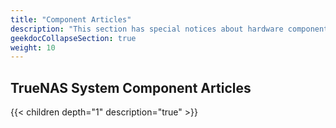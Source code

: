 ```yaml
---
title: "Component Articles"
description: "This section has special notices about hardware components used in TrueNAS systems."
geekdocCollapseSection: true
weight: 10
---
```


## TrueNAS System Component Articles

{{< children depth="1" description="true" >}}
